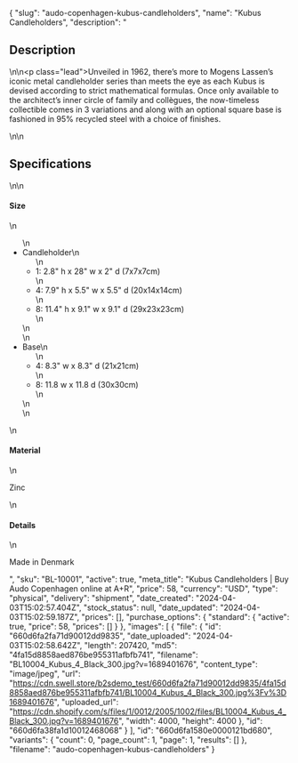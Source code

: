 {
  "slug": "audo-copenhagen-kubus-candleholders",
  "name": "Kubus Candleholders",
  "description": "<h2>Description</h2>\n<!-- split -->\n<p class=\"lead\">Unveiled in 1962, there’s more to Mogens Lassen’s iconic metal candleholder series than meets the eye as each Kubus is devised according to strict mathematical formulas. Once only available to the architect’s inner circle of family and collègues, the now-timeless collectible comes in 3 variations and along with an optional square base is fashioned in 95% recycled steel with a choice of finishes.</p>\n<!-- split -->\n<h2>Specifications</h2>\n<!-- split -->\n<h4>Size</h4>\n<ul>\n<li>Candleholder\n<ul>\n<li>1: 2.8\" h x 28\" w x 2\" d (7x7x7cm)</li>\n<li>4: 7.9\" h x 5.5\" w x 5.5\" d (20x14x14cm)</li>\n<li>8: 11.4\" h x 9.1\" w x 9.1\" d (29x23x23cm)</li>\n</ul>\n</li>\n<li>Base\n<ul>\n<li>4: 8.3\" w x 8.3\" d (21x21cm)</li>\n<li>8: 11.8 w x 11.8 d (30x30cm)</li>\n</ul>\n</li>\n</ul>\n<h4>Material</h4>\n<p>Zinc</p>\n<h4>Details</h4>\n<p>Made in Denmark</p>",
  "sku": "BL-10001",
  "active": true,
  "meta_title": "Kubus Candleholders | Buy Audo Copenhagen online at A+R",
  "price": 58,
  "currency": "USD",
  "type": "physical",
  "delivery": "shipment",
  "date_created": "2024-04-03T15:02:57.404Z",
  "stock_status": null,
  "date_updated": "2024-04-03T15:02:59.187Z",
  "prices": [],
  "purchase_options": {
    "standard": {
      "active": true,
      "price": 58,
      "prices": []
    }
  },
  "images": [
    {
      "file": {
        "id": "660d6fa2fa71d90012dd9835",
        "date_uploaded": "2024-04-03T15:02:58.642Z",
        "length": 207420,
        "md5": "4fa15d8858aed876be955311afbfb741",
        "filename": "BL10004_Kubus_4_Black_300.jpg?v=1689401676",
        "content_type": "image/jpeg",
        "url": "https://cdn.swell.store/b2sdemo_test/660d6fa2fa71d90012dd9835/4fa15d8858aed876be955311afbfb741/BL10004_Kubus_4_Black_300.jpg%3Fv%3D1689401676",
        "uploaded_url": "https://cdn.shopify.com/s/files/1/0012/2005/1002/files/BL10004_Kubus_4_Black_300.jpg?v=1689401676",
        "width": 4000,
        "height": 4000
      },
      "id": "660d6fa38fa1d10012468068"
    }
  ],
  "id": "660d6fa1580e0000121bd680",
  "variants": {
    "count": 0,
    "page_count": 1,
    "page": 1,
    "results": []
  },
  "filename": "audo-copenhagen-kubus-candleholders"
}